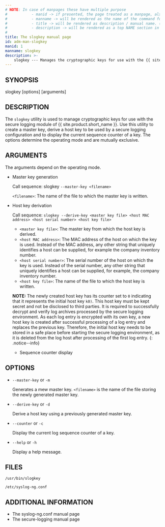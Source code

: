 ```yaml
---
# NOTE: In case of manpages these have multiple purpose
#           - manid -> if presented, the page treated as a manpage, also represents the section number of the command in the manpage
#           - manname -> will be rendered as the name of the command followed by manid as the section number in the manpage
#           - title -> will be rendered as description / manual name. (the .TH macro’s 4th argument (the “manual name”).
#           - description -> will be rendered as a top NAME section in the manpage
#
title: The slogkey manual page
id: adm-man-slogkey
manid: 1
manname: slogkey
description: >-
    slogkey --- Manages the cryptographic keys for use with the {{ site.product.short_name }} secure logging environment.
---
```


## SYNOPSIS

slogkey [options] [arguments]

## DESCRIPTION

The `slogkey` utility is used to manage cryptographic keys for use with the secure logging module of {{ site.product.short_name }}. Use this utility to create a master key, derive a host key to be used by a secure logging configuration and to display the current sequence counter of a key. The options determine the operating mode and are mutually exclusive.

## ARGUMENTS

The arguments depend on the operating mode.

* Master key generation

    Call sequence: slogkey `--master-ḱey <filename>`

    `<filename>`: The name of the file to which the master key is written.

* Host key derivation

    Call sequence: `slogkey --derive-key <master key file> <host MAC address> <host serial number> <host key file>`

  * `<master key file>`: The master key from which the host key is derived.
  * `<host MAC address>`: The MAC address of the host on which the key is used. Instead of the MAC address, any other string that uniquely identifies a host can be supplied, for example the company inventory number.
  * `<host serial number>`: The serial number of the host on which the key is used. Instead of the serial number, any other string that uniquely identifies a host can be supplied, for example, the company inventory number.
  * `<host key file>`: The name of the file to which the host key is written.

  **NOTE:** The newly created host key has its counter set to `0` indicating that it represents the initial host key  `k0)`. This host key must be kept secret and not be disclosed to third parties. It is required to successfully decrypt and verify log archives processed by the secure logging environment. As each log entry is encrypted with its own key, a new host key is created after successful processing of a log entry and replaces the previous key. Therefore, the initial host key needs to be stored in a safe place before starting the secure logging environment, as it is deleted from the log host after processing of the first log entry.
  {: .notice--info}

  * Sequence counter display

## OPTIONS

* `--master-key` or `-m`

    Generates a mew master key. `<filename>` is the name of the file storing the newly generated master key.
* `--derive-key` or `-d`

    Derive a host key using a previously generated master key.
* `--counter` or `-c`

    Display the current log sequence counter of a key.
* `--help` or `-h`

    Display a help message.

## FILES

`/usr/bin/slogkey`

`/etc/syslog-ng.conf`

## ADDITIONAL INFORMATION

* The syslog-ng.conf manual page
* The secure-logging manual page 